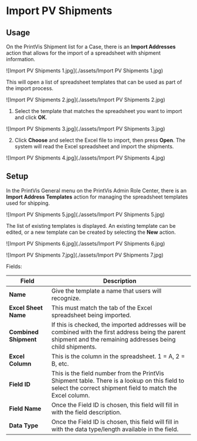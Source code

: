 # Import PV Shipments


## Usage

On the PrintVis Shipment list for a Case, there is an **Import Addresses** action that allows for the import of a spreadsheet with shipment information.

![Import PV Shipments 1.jpg](./assets/Import PV Shipments 1.jpg)

This will open a list of spreadsheet templates that can be used as part of the import process.

![Import PV Shipments 2.jpg](./assets/Import PV Shipments 2.jpg)

1. Select the template that matches the spreadsheet you want to import and click **OK**.

![Import PV Shipments 3.jpg](./assets/Import PV Shipments 3.jpg)

2. Click **Choose** and select the Excel file to import, then press **Open**. The system will read the Excel spreadsheet and import the shipments.

![Import PV Shipments 4.jpg](./assets/Import PV Shipments 4.jpg)

## Setup

In the PrintVis General menu on the PrintVis Admin Role Center, there is an **Import Address Templates** action for managing the spreadsheet templates used for shipping.

![Import PV Shipments 5.jpg](./assets/Import PV Shipments 5.jpg)

The list of existing templates is displayed. An existing template can be edited, or a new template can be created by selecting the **New** action.

![Import PV Shipments 6.jpg](./assets/Import PV Shipments 6.jpg)

![Import PV Shipments 7.jpg](./assets/Import PV Shipments 7.jpg)

Fields:

| Field                     | Description                                                                                                                                                       |
|---------------------------|-------------------------------------------------------------------------------------------------------------------------------------------------------------------|
| **Name**                  | Give the template a name that users will recognize.                                                                                                            |
| **Excel Sheet Name**      | This must match the tab of the Excel spreadsheet being imported.                                                                                                |
| **Combined Shipment**      | If this is checked, the imported addresses will be combined with the first address being the parent shipment and the remaining addresses being child shipments. |
| **Excel Column**          | This is the column in the spreadsheet. 1 = A, 2 = B, etc.                                                                                                      |
| **Field ID**             | This is the field number from the PrintVis Shipment table. There is a lookup on this field to select the correct shipment field to match the Excel column.     |
| **Field Name**           | Once the Field ID is chosen, this field will fill in with the field description.                                                                                  |
| **Data Type**            | Once the Field ID is chosen, this field will fill in with the data type/length available in the field.                                                           |
